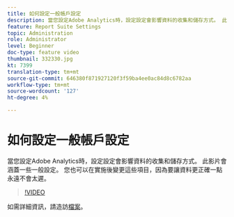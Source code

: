 ```yaml
---
title: 如何設定一般帳戶設定
description: 當您設定Adobe Analytics時，設定設定會影響資料的收集和儲存方式。 此影片會涵蓋一些一般設定。 您也可以在實施後變更這些項目，因為要讓資料更正確一點永遠不會太遲。
feature: Report Suite Settings
topic: Administration
role: Administrator
level: Beginner
doc-type: feature video
thumbnail: 332330.jpg
kt: 7399
translation-type: tm+mt
source-git-commit: 646380f871927120f3f59ba4ee0ac84d8c6782aa
workflow-type: tm+mt
source-wordcount: '127'
ht-degree: 4%

---
```



# 如何設定一般帳戶設定

當您設定Adobe Analytics時，設定設定會影響資料的收集和儲存方式。 此影片會涵蓋一些一般設定。 您也可以在實施後變更這些項目，因為要讓資料更正確一點永遠不會太遲。

>[!VIDEO](https://video.tv.adobe.com/v/332330/?quality=12&learn=on)

如需詳細資訊，請造訪[檔案](https://experienceleague.adobe.com/docs/analytics/admin/admin-tools/general-acct-settings-admin.html?lang=en#admin-tools)。
